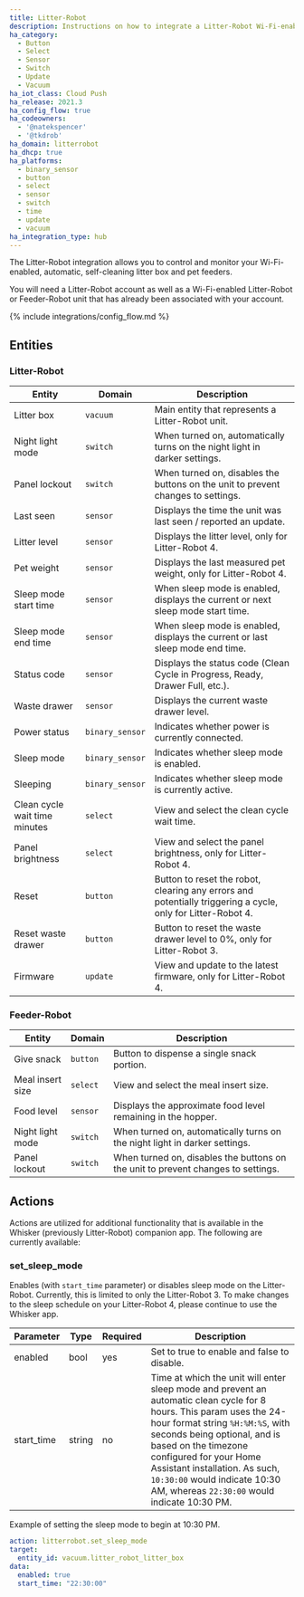 ```yaml
---
title: Litter-Robot
description: Instructions on how to integrate a Litter-Robot Wi-Fi-enabled, automatic, self-cleaning litter box to Home Assistant.
ha_category:
  - Button
  - Select
  - Sensor
  - Switch
  - Update
  - Vacuum
ha_iot_class: Cloud Push
ha_release: 2021.3
ha_config_flow: true
ha_codeowners:
  - '@natekspencer'
  - '@tkdrob'
ha_domain: litterrobot
ha_dhcp: true
ha_platforms:
  - binary_sensor
  - button
  - select
  - sensor
  - switch
  - time
  - update
  - vacuum
ha_integration_type: hub
---
```


The Litter-Robot integration allows you to control and monitor your Wi-Fi-enabled, automatic, self-cleaning litter box and pet feeders.

You will need a Litter-Robot account as well as a Wi-Fi-enabled Litter-Robot or Feeder-Robot unit that has already been associated with your account.

{% include integrations/config_flow.md %}

## Entities

### Litter-Robot

| Entity                        | Domain          | Description                                                                                                 |
| ----------------------------- | --------------- | ----------------------------------------------------------------------------------------------------------- |
| Litter box                    | `vacuum`        | Main entity that represents a Litter-Robot unit.                                                            |
| Night light mode              | `switch`        | When turned on, automatically turns on the night light in darker settings.                                  |
| Panel lockout                 | `switch`        | When turned on, disables the buttons on the unit to prevent changes to settings.                            |
| Last seen                     | `sensor`        | Displays the time the unit was last seen / reported an update.                                              |
| Litter level                  | `sensor`        | Displays the litter level, only for Litter-Robot 4.                                                         |
| Pet weight                    | `sensor`        | Displays the last measured pet weight, only for Litter-Robot 4.                                             |
| Sleep mode start time         | `sensor`        | When sleep mode is enabled, displays the current or next sleep mode start time.                             |
| Sleep mode end time           | `sensor`        | When sleep mode is enabled, displays the current or last sleep mode end time.                               |
| Status code                   | `sensor`        | Displays the status code (Clean Cycle in Progress, Ready, Drawer Full, etc.).                               |
| Waste drawer                  | `sensor`        | Displays the current waste drawer level.                                                                    |
| Power status                  | `binary_sensor` | Indicates whether power is currently connected.                                                             |
| Sleep mode                    | `binary_sensor` | Indicates whether sleep mode is enabled.                                                                    |
| Sleeping                      | `binary_sensor` | Indicates whether sleep mode is currently active.                                                           |
| Clean cycle wait time minutes | `select`        | View and select the clean cycle wait time.                                                                  |
| Panel brightness              | `select`        | View and select the panel brightness, only for Litter-Robot 4.                                              |
| Reset                         | `button`        | Button to reset the robot, clearing any errors and potentially triggering a cycle, only for Litter-Robot 4. |
| Reset waste drawer            | `button`        | Button to reset the waste drawer level to 0%, only for Litter-Robot 3.                                      |
| Firmware                      | `update`        | View and update to the latest firmware, only for Litter-Robot 4.                                            |

### Feeder-Robot

| Entity           | Domain   | Description                                                                      |
| ---------------- | -------- | -------------------------------------------------------------------------------- |
| Give snack       | `button` | Button to dispense a single snack portion.                                       |
| Meal insert size | `select` | View and select the meal insert size.                                            |
| Food level       | `sensor` | Displays the approximate food level remaining in the hopper.                     |
| Night light mode | `switch` | When turned on, automatically turns on the night light in darker settings.       |
| Panel lockout    | `switch` | When turned on, disables the buttons on the unit to prevent changes to settings. |

## Actions

Actions are utilized for additional functionality that is available in the Whisker (previously Litter-Robot) companion app. The following are currently available:

### set_sleep_mode

Enables (with `start_time` parameter) or disables sleep mode on the Litter-Robot. Currently, this is limited to only the Litter-Robot 3. To make changes to the sleep schedule on your Litter-Robot 4, please continue to use the Whisker app.

| Parameter  | Type   | Required | Description                                                                                                                                                                                                                                                                                                                                              |
| ---------- | ------ | -------- | -------------------------------------------------------------------------------------------------------------------------------------------------------------------------------------------------------------------------------------------------------------------------------------------------------------------------------------------------------- |
| enabled    | bool   | yes      | Set to true to enable and false to disable.                                                                                                                                                                                                                                                                                                              |
| start_time | string | no       | Time at which the unit will enter sleep mode and prevent an automatic clean cycle for 8 hours. This param uses the 24-hour format string `%H:%M:%S`, with seconds being optional, and is based on the timezone configured for your Home Assistant installation. As such, `10:30:00` would indicate 10:30 AM, whereas `22:30:00` would indicate 10:30 PM. |

Example of setting the sleep mode to begin at 10:30 PM.

```yaml
action: litterrobot.set_sleep_mode
target:
  entity_id: vacuum.litter_robot_litter_box
data:
  enabled: true
  start_time: "22:30:00"

```
